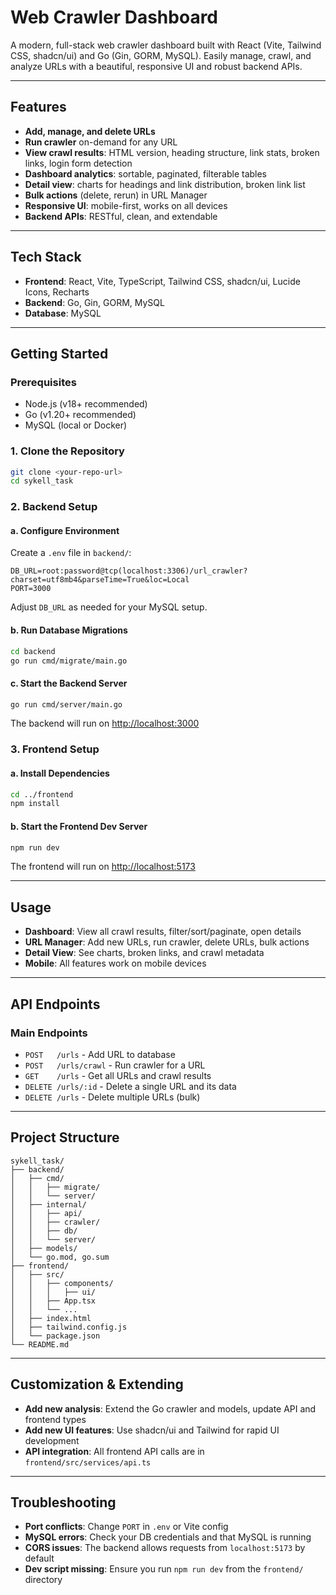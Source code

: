 # Web Crawler Dashboard

A modern, full-stack web crawler dashboard built with React (Vite, Tailwind CSS, shadcn/ui) and Go (Gin, GORM, MySQL). Easily manage, crawl, and analyze URLs with a beautiful, responsive UI and robust backend APIs.

---

## Features

- **Add, manage, and delete URLs**
- **Run crawler** on-demand for any URL
- **View crawl results**: HTML version, heading structure, link stats, broken links, login form detection
- **Dashboard analytics**: sortable, paginated, filterable tables
- **Detail view**: charts for headings and link distribution, broken link list
- **Bulk actions** (delete, rerun) in URL Manager
- **Responsive UI**: mobile-first, works on all devices
- **Backend APIs**: RESTful, clean, and extendable

---

## Tech Stack

- **Frontend**: React, Vite, TypeScript, Tailwind CSS, shadcn/ui, Lucide Icons, Recharts
- **Backend**: Go, Gin, GORM, MySQL
- **Database**: MySQL 
---

## Getting Started

### Prerequisites
- Node.js (v18+ recommended)
- Go (v1.20+ recommended)
- MySQL (local or Docker)

### 1. Clone the Repository
```bash
git clone <your-repo-url>
cd sykell_task
```

### 2. Backend Setup

#### a. Configure Environment
Create a `.env` file in `backend/`:
```env
DB_URL=root:password@tcp(localhost:3306)/url_crawler?charset=utf8mb4&parseTime=True&loc=Local
PORT=3000
```
Adjust `DB_URL` as needed for your MySQL setup.

#### b. Run Database Migrations
```bash
cd backend
go run cmd/migrate/main.go
```

#### c. Start the Backend Server
```bash
go run cmd/server/main.go
```
The backend will run on [http://localhost:3000](http://localhost:3000)

### 3. Frontend Setup

#### a. Install Dependencies
```bash
cd ../frontend
npm install
```

#### b. Start the Frontend Dev Server
```bash
npm run dev
```
The frontend will run on [http://localhost:5173](http://localhost:5173)

---

## Usage

- **Dashboard**: View all crawl results, filter/sort/paginate, open details
- **URL Manager**: Add new URLs, run crawler, delete URLs, bulk actions
- **Detail View**: See charts, broken links, and crawl metadata
- **Mobile**: All features work on mobile devices

---

## API Endpoints

### Main Endpoints
- `POST   /urls`         - Add URL to database
- `POST   /urls/crawl`   - Run crawler for a URL
- `GET    /urls`         - Get all URLs and crawl results
- `DELETE /urls/:id`     - Delete a single URL and its data
- `DELETE /urls`         - Delete multiple URLs (bulk)



---

## Project Structure

```
sykell_task/
├── backend/
│   ├── cmd/
│   │   ├── migrate/
│   │   └── server/
│   ├── internal/
│   │   ├── api/
│   │   ├── crawler/
│   │   ├── db/
│   │   └── server/
│   ├── models/
│   └── go.mod, go.sum
├── frontend/
│   ├── src/
│   │   ├── components/
│   │   │   ├── ui/
│   │   ├── App.tsx
│   │   └── ...
│   ├── index.html
│   ├── tailwind.config.js
│   └── package.json
└── README.md
```

---

## Customization & Extending
- **Add new analysis**: Extend the Go crawler and models, update API and frontend types
- **Add new UI features**: Use shadcn/ui and Tailwind for rapid UI development
- **API integration**: All frontend API calls are in `frontend/src/services/api.ts`

---

## Troubleshooting
- **Port conflicts**: Change `PORT` in `.env` or Vite config
- **MySQL errors**: Check your DB credentials and that MySQL is running
- **CORS issues**: The backend allows requests from `localhost:5173` by default
- **Dev script missing**: Ensure you run `npm run dev` from the `frontend/` directory

